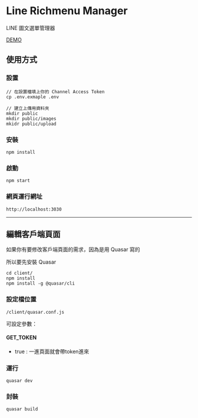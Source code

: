 # Line Richmenu Manager

LINE 圖文選單管理器

[DEMO](https://richmenu.renzhou.dev)

## 使用方式

### 設置



```
// 在設置檔填上你的 Channel Access Token
cp .env.exmaple .env

// 建立上傳用資料夾
mkdir public
mkdir public/images
mkidr public/upload

```

### 安裝

```
npm install
```

### 啟動

```
npm start
```

### 網頁運行網址

```
http://localhost:3030
```

---
## 編輯客戶端頁面

如果你有要修改客戶端頁面的需求，因為是用 Quasar 寫的

所以要先安裝 Quasar

```
cd client/
npm install
npm install -g @quasar/cli
```
### 設定檔位置

`/client/quasar.conf.js`

可設定參數：

#### GET_TOKEN

- true :  一進頁面就會帶token進來



### 運行

```
quasar dev
```

### 封裝
	
```
quasar build
```